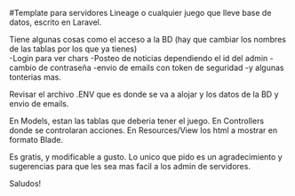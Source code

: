 #Template para servidores Lineage o cualquier juego que lleve base de datos, escrito en Laravel.

Tiene algunas cosas como el acceso a la BD (hay que cambiar los nombres de las tablas por los que ya tienes)
<br>
-Login para ver chars
-Posteo de noticias dependiendo el id del admin
-cambio de contraseña
-envio de emails con token de seguridad
-y algunas tonterias mas.


Revisar el archivo .ENV que es donde se va a alojar y los datos de la BD y envio de emails.

En Models, estan las tablas que deberia tener el juego.
En Controllers donde se controlaran acciones.
En Resources/View los html a mostrar en formato Blade.

Es gratis, y modificable a gusto.
Lo unico que pido es un agradecimiento y sugerencias para que les sea mas facil a los admin de servidores.

Saludos!
